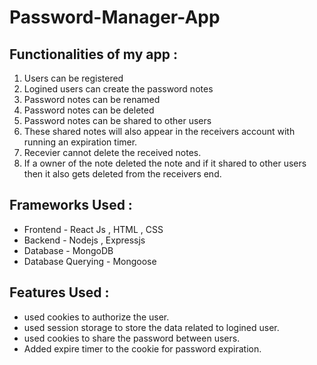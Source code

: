 # Password-Manager-App

## Functionalities of my app :
1. Users can be registered
2. Logined users can create the password notes
3. Password notes can be renamed
4. Password notes can be deleted
5. Password notes can be shared to other users
6. These shared notes will also appear in the receivers account with running an expiration timer.
7. Recevier cannot delete the received notes.
8. If a owner of the note deleted the note and if it shared to other users then it also gets deleted from the receivers end.

## Frameworks Used :
* Frontend - React Js , HTML , CSS
* Backend - Nodejs , Expressjs
* Database - MongoDB
* Database Querying - Mongoose

## Features Used :
* used cookies to authorize the user.
* used session storage to store the data related to logined user.
* used cookies to share the password between users.
* Added expire timer to the cookie for password expiration.

